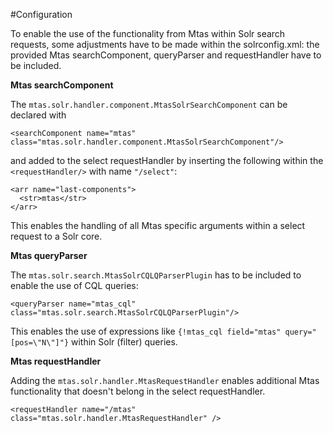 #Configuration

To enable the use of the functionality from Mtas within Solr search requests, some adjustments have to be made within the solrconfig.xml: the provided Mtas searchComponent, queryParser and requestHandler have to be included.

**Mtas searchComponent**

The `mtas.solr.handler.component.MtasSolrSearchComponent` can be declared with

```console
<searchComponent name="mtas" class="mtas.solr.handler.component.MtasSolrSearchComponent"/>
```

and added to the select requestHandler by inserting the following within the 
`<requestHandler/>` with name `"/select"`:

``` console 
<arr name="last-components">
  <str>mtas</str>
</arr>
```   

This enables the handling of all Mtas specific arguments within a select request to a Solr core.

**Mtas queryParser**

The `mtas.solr.search.MtasSolrCQLQParserPlugin` has to be included to enable the use of CQL queries:

```console
<queryParser name="mtas_cql" class="mtas.solr.search.MtasSolrCQLQParserPlugin"/>
``` 

This enables the use of expressions like `{!mtas_cql field="mtas" query="[pos=\"N\"]"}` within Solr (filter) queries.

**Mtas requestHandler**

Adding the `mtas.solr.handler.MtasRequestHandler` enables additional Mtas functionality that doesn't belong in the select requestHandler.

```console
<requestHandler name="/mtas" class="mtas.solr.handler.MtasRequestHandler" />
```

